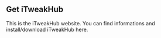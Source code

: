 ## Get iTweakHub 
This is the iTweakHub website. You can find informations and install/download iTweakHub here. 


